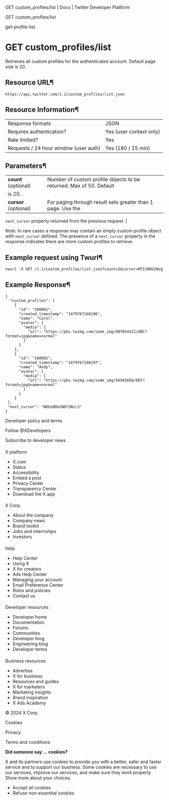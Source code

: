 



GET custom\_profiles/list | Docs | Twitter Developer Platform 





































































































GET custom\_profiles/list



get-profile-list

GET custom\_profiles/list
=========================


Retrieves all custom profiles for the authenticated account. Default
page size is 20.


Resource URL¶
-------------


`https://api.twitter.com/1.1/custom_profiles/list.json`


Resource Information¶
---------------------




|  |  |
| --- | --- |
| Response formats | JSON |
| Requires authentication? | Yes (user context only) |
| Rate limited? | Yes |
| Requests / 24 hour window (user auth) | Yes (180 / 15 min) |


Parameters¶
-----------




|  |  |
| --- | --- |
| **count** (optional) | Number of custom profile objects to be returned. Max of 50. Default
is 20. |
| **cursor** (optional) | For paging through result sets greater than 1 page. Use the
`next_cursor` property returned from the previous
request. |


*Note:* In rare cases a response may contain an empty custom
profile object with `next_cursor` defined. The presence of a
`next_cursor` property in the response indicates there are
more custom profiles to retrieve.


Example request using Twurl¶
----------------------------



```
twurl -X GET /1.1/custom_profiles/list.json?count=2&cursor=MTIzNDU2Nzg
```

Example Response¶
-----------------



```
{
  "custom_profiles": [
    {
      "id": "100001",
      "created_timestamp": "1479767168196",
      "name": "Carol",
      "avatar": {
        "media": {
          "url": "https://pbs.twimg.com/some_img/987654321/ABC?format=jpg&name=normal"
        }
      }
    },
    {
      "id": "100002",
      "created_timestamp": "1479767168197",
      "name": "Andy",
      "avatar": {
        "media": {
          "url": "https://pbs.twimg.com/some_img/56565656/DEF?format=jpg&name=normal"
        }
      }
    }
 ],
 "next_cursor": "NDUzNDUzNDY3Nzc3"
}
```


















Developer policy and terms


Follow @XDevelopers


Subscribe to developer news












#### 
 X platform


* X.com
* Status
* Accessibility
* Embed a post
* Privacy Center
* Transparency Center
* Download the X app




#### 
 X Corp.


* About the company
* Company news
* Brand toolkit
* Jobs and internships
* Investors




#### 
 Help


* Help Center
* Using X
* X for creators
* Ads Help Center
* Managing your account
* Email Preference Center
* Rules and policies
* Contact us




#### 
 Developer resources


* Developer home
* Documentation
* Forums
* Communities
* Developer blog
* Engineering blog
* Developer terms




#### 
 Business resources


* Advertise
* X for business
* Resources and guides
* X for marketers
* Marketing insights
* Brand inspiration
* X Ads Academy









 © 2024 X Corp.
 


Cookies


Privacy


Terms and conditions






















**Did someone say … cookies?**  
  


 X and its partners use cookies to provide you with a better, safer and
 faster service and to support our business. Some cookies are necessary to use
 our services, improve our services, and make sure they work properly.
 Show more about your choices.


 




* Accept all cookies
* Refuse non-essential cookies















